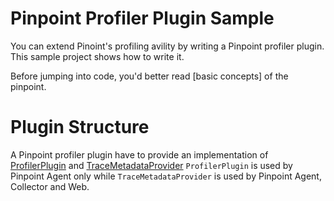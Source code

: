 # Pinpoint Profiler Plugin Sample
You can extend Pinoint's profiling avility by writing a Pinpoint profiler plugin.
This sample project shows how to write it.

Before jumping into code, you'd better read [basic concepts] of the pinpoint.

# Plugin Structure
A Pinpoint profiler plugin have to provide an implementation of [ProfilerPlugin](https://github.com/naver/pinpoint/blob/master/bootstrap-core/src/main/java/com/navercorp/pinpoint/bootstrap/plugin/ProfilerPlugin.java) and [TraceMetadataProvider](https://github.com/naver/pinpoint/blob/master/commons/src/main/java/com/navercorp/pinpoint/common/trace/TraceMetadataProvider.java)
`ProfilerPlugin` is used by Pinpoint Agent only while `TraceMetadataProvider` is used by Pinpoint Agent, Collector and Web.
